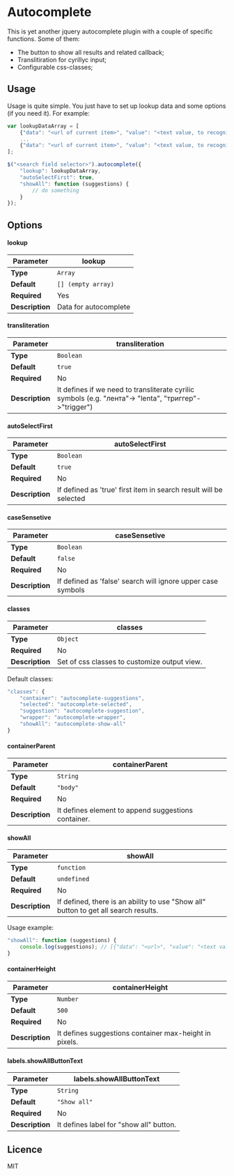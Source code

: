 Autocomplete
============
This is yet another jquery autocomplete plugin with a couple of specific functions. 
Some of them:

- The button to show all results and related callback;
- Translitiration for cyrillyc input;
- Configurable css-classes;

## Usage

Usage is quite simple. You just have to set up lookup data and some options (if you need it).
For example:

```javascript
var lookupDataArray = [
    {"data": "<url of current item>", "value": "<text value, to recognize current search item>"},
    ...
    {"data": "<url of current item>", "value": "<text value, to recognize current search item>"}
];

$("<search field selector>").autocomplete({
    "lookup": lookupDataArray,
    "autoSelectFirst": true,
    "showAll": function (suggestions) {
        // do something
    }
});
```

## Options

#### lookup

|**Parameter**|lookup|
| ------------- | ------- |
|**Type**|`Array`|
|**Default**|`[] (empty array)`|
|**Required**|Yes|
|**Description**|Data for autocomplete|

#### transliteration
|**Parameter**|transliteration|
| ------------- | ------- |
|**Type**|`Boolean`|
|**Default**|`true`|
|**Required**|No|
|**Description**|It defines if we need to transliterate cyrilic symbols (e.g. "лента"-> "lenta", "триггер"->"trigger")|

#### autoSelectFirst

|**Parameter**|autoSelectFirst|
| ------------- | ------- |
|**Type**|`Boolean`|
|**Default**|`true`|
|**Required**|No|
|**Description**|If defined as 'true' first item in search result will be selected |

#### caseSensetive

|**Parameter**|caseSensetive|
| ------------- | ------- |
|**Type**|`Boolean`|
|**Default**|`false`|
|**Required**|No|
|**Description**|If defined as 'false' search will ignore upper case symbols |

#### classes

|**Parameter**|classes|
| ------------- | ------- |
|**Type**|`Object`|
|**Required**|No|
|**Description**|Set of css classes to customize output view.|

Default classes:
```js
"classes": {
    "container": "autocomplete-suggestions",
    "selected": "autocomplete-selected",
    "suggestion": "autocomplete-suggestion",
    "wrapper": "autocomplete-wrapper",
    "showAll": "autocomplete-show-all"
}
```

#### containerParent

|**Parameter**|**containerParent**|
| ------------- | ------- |
|**Type**|`String`|
|**Default**|`"body"`|
|**Required**|No|
|**Description**|It defines element to append suggestions container.|

#### showAll

|**Parameter**|showAll|
| ------------- | ------- |
|**Type**|`function`|
|**Default**|`undefined`|
|**Required**|No|
|**Description**|If defined, there is an ability to use "Show all" button to get all search results.|

Usage example:
```js
"showAll": function (suggestions) {
    console.log(suggestions); // [{"data": "<url>", "value": "<text value>"}, ... {...}]
}
```

#### containerHeight

|**Parameter**|containerHeight|
| ------------- | ------- |
|**Type**|`Number`|
|**Default**|`500`|
|**Required**|No|
|**Description**|It defines suggestions container max-height in pixels. |

#### labels.showAllButtonText

|**Parameter**|labels.showAllButtonText|
| ------------- | ------- |
|**Type**|`String`|
|**Default**|`"Show all"`|
|**Required**|No|
|**Description**|It defines label for "show all" button. |

## Licence

MIT
